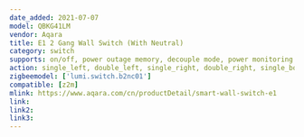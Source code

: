 ```yaml
---
date_added: 2021-07-07
model: QBKG41LM
vendor: Aqara
title: E1 2 Gang Wall Switch (With Neutral)
category: switch
supports: on/off, power outage memory, decouple mode, power monitoring
action: single_left, double_left, single_right, double_right, single_both, double_both
zigbeemodel: ['lumi.switch.b2nc01']
compatible: [z2m]
mlink: https://www.aqara.com/cn/productDetail/smart-wall-switch-e1
link: 
link2: 
link3: 
---
```

